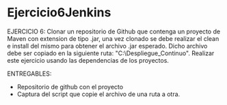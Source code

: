# Ejercicio6Jenkins
EJERCICIO 6:
Clonar un repositorio de Github que contenga un proyecto de Maven con extension de tipo .jar, una vez clonado se debe realizar el clean e install del mismo para obtener el archivo .jar esperado. Dicho archivo debe ser copiado en la siguiente ruta:
"C:\Despliegue_Continuo". Realizar este ejercicio usando las dependencias de los proyectos.

ENTREGABLES:
- Repositorio de github con el proyecto
- Captura del script que copie el archivo de una ruta a otra.
